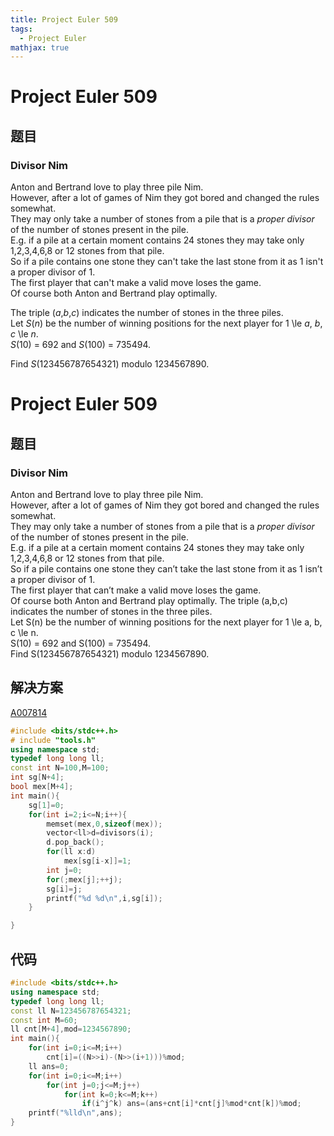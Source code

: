 ```yaml
---
title: Project Euler 509
tags:
  - Project Euler
mathjax: true
---
```

<escape><!-- more --></escape>
    
# Project Euler 509
## 题目
### Divisor Nim



Anton and Bertrand love to play three pile Nim.<br />
However, after a lot of games of Nim they got bored and changed the rules somewhat.<br />
They may only take a number of stones from a pile that is a <dfn title="a proper divisor of n is a divisor of n smaller than n">proper divisor</dfn> of the number of stones present in the pile.<br /> E.g. if a pile at a certain moment contains 24 stones they may take only 1,2,3,4,6,8 or 12 stones from that pile.<br />
So if a pile contains one stone they can't take the last stone from it as 1 isn't a proper divisor of 1.<br />
The first player that can't make a valid move loses the game.<br />
Of course both Anton and Bertrand play optimally.

The triple (<var>a</var>,<var>b</var>,<var>c</var>) indicates the number of stones in the three piles.<br />
Let <var>S</var>(<var>n</var>) be the number of winning positions for the next player for 1 \le <var>a</var>, <var>b</var>, <var>c</var> \le <var>n</var>.<br /><var>S</var>(10) = 692 and <var>S</var>(100) = 735494.

Find <var>S</var>(123456787654321) modulo 1234567890.



# Project Euler 509
## 题目
### Divisor Nim

Anton and Bertrand love to play three pile Nim.<br>However, after a lot of games of Nim they got bored and changed the rules somewhat.<br>They may only take a number of stones from a pile that is a <dfn title="a proper divisor of n is a divisor of n smaller than n">proper divisor</dfn> of the number of stones present in the pile.<br>E.g. if a pile at a certain moment contains 24 stones they may take only 1,2,3,4,6,8 or 12 stones from that pile.<br>So if a pile contains one stone they can’t take the last stone from it as 1 isn’t a proper divisor of 1.<br>The first player that can’t make a valid move loses the game.<br>Of course both Anton and Bertrand play optimally.
The triple (a,b,c) indicates the number of stones in the three piles.<br>Let S(n) be the number of winning positions for the next player for 1 \le a, b, c \le n.<br>S(10) = 692 and S(100) = 735494.<br>Find S(123456787654321) modulo 1234567890.


## 解决方案

[A007814](https://oeis.org/A007814)

```C++
#include <bits/stdc++.h>
# include "tools.h"
using namespace std;
typedef long long ll;
const int N=100,M=100;
int sg[N+4];
bool mex[M+4];
int main(){
    sg[1]=0;
    for(int i=2;i<=N;i++){
        memset(mex,0,sizeof(mex));
        vector<ll>d=divisors(i);
        d.pop_back();
        for(ll x:d)
            mex[sg[i-x]]=1;
        int j=0;
        for(;mex[j];++j);
        sg[i]=j;
        printf("%d %d\n",i,sg[i]);
    }

}

```
## 代码


```C++
#include <bits/stdc++.h>
using namespace std;
typedef long long ll;
const ll N=123456787654321;
const int M=60;
ll cnt[M+4],mod=1234567890;
int main(){
    for(int i=0;i<=M;i++)
        cnt[i]=((N>>i)-(N>>(i+1)))%mod;
    ll ans=0;
    for(int i=0;i<=M;i++)
        for(int j=0;j<=M;j++)
            for(int k=0;k<=M;k++)
                if(i^j^k) ans=(ans+cnt[i]*cnt[j]%mod*cnt[k])%mod;
    printf("%lld\n",ans);
}

```
